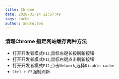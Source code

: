 ```yaml
---
title: Chrome
date: 2020-01-14 12:57:49  
tags: cache
author: androllen 
---
```


### 清理Chrome 指定网站缓存两种方法

- 打开开发者模式`F12`,鼠标左键长按刷新按钮
- 打开开发者模式`F12`,鼠标右键点击刷新按钮
- 打开开发者模式`F12`,点击`Network`,选择`Disable cache`
- `Ctrl + F5`强制刷新
